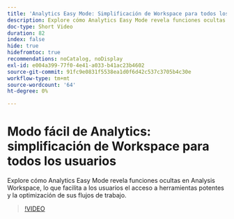 ```yaml
---
title: 'Analytics Easy Mode: Simplificación de Workspace para todos los usuarios'
description: Explore cómo Analytics Easy Mode revela funciones ocultas en Analysis Workspace, lo que facilita a los usuarios el acceso a herramientas potentes y la optimización de sus flujos de trabajo.
doc-type: Short Video
duration: 82
index: false
hide: true
hidefromtoc: true
recommendations: noCatalog, noDisplay
exl-id: e004a399-77f0-4e41-a033-b41ac23b4602
source-git-commit: 91fc9e0831f5538ea1d0f6d42c537c3705b4c30e
workflow-type: tm+mt
source-wordcount: '64'
ht-degree: 0%

---
```


# Modo fácil de Analytics: simplificación de Workspace para todos los usuarios

Explore cómo Analytics Easy Mode revela funciones ocultas en Analysis Workspace, lo que facilita a los usuarios el acceso a herramientas potentes y la optimización de sus flujos de trabajo.

<!-- 62_S102_3442449_82_analytics-easy-mode-simplifying-workspace-for-all-users -->
>[!VIDEO](https://video.tv.adobe.com/v/3458343/?learn=on&enablevpops=true)
